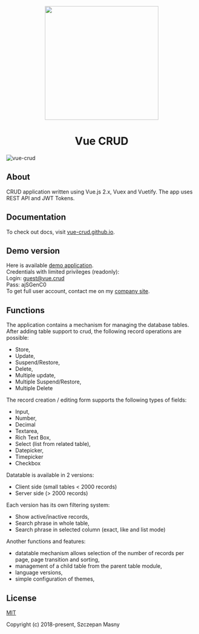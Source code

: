 <p align="center">
  <img width="300" height="auto" src="https://user-images.githubusercontent.com/18534115/49319435-29ccf000-f4fd-11e8-9fc6-8678864132bd.png">
</p>
<h1 align="center">Vue CRUD</h1>

![vue-crud](https://user-images.githubusercontent.com/18534115/50497274-5b6ea380-0a36-11e9-8dd6-2a7bc6875fe6.gif)

## About
CRUD application written using Vue.js 2.x, Vuex and Vuetify. The app uses REST API and JWT Tokens.
## Documentation

To check out docs, visit <a href="https://vue-crud.github.io/" target="_blank">vue-crud.github.io</a>.

## Demo version
Here is available <a href="http://crud.id-a.pl" target="_blank">demo application</a>.\
Credentials with limited privileges (readonly):\
Login:  guest@vue.crud\
Pass:   ajSGenC0\
To get full user account, contact me on my <a href="http://id-a.pl" target="_blank">company site</a>.

## Functions

The application contains a mechanism for managing the database tables. After adding table support to crud, the following record operations are possible:

* Store,
* Update,
* Suspend/Restore,
* Delete,
* Multiple update,
* Multiple Suspend/Restore,
* Multiple Delete

The record creation / editing form supports the following types of fields:

* Input,
* Number,
* Decimal
* Textarea,
* Rich Text Box,
* Select (list from related table),
* Datepicker,
* Timepicker
* Checkbox

Datatable is available in 2 versions:
* Client side (small tables < 2000 records)
* Server side (> 2000 records)

Each version has its own filtering system:
* Show active/inactive records,
* Search phrase in whole table,
* Search phrase in selected column (exact, like and list mode)

Another functions and features:
* datatable mechanism allows selection of the number of records per page, page transition and sorting,
* management of a child table from the parent table module,
* language versions,
* simple configuration of themes,

## License
[MIT](https://opensource.org/licenses/MIT)

Copyright (c) 2018-present, Szczepan Masny
